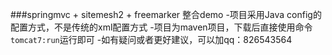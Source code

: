 ###springmvc + sitemesh2 + freemarker 整合demo
-项目采用Java config的配置方式，不是传统的xml配置方式
-项目为maven项目，下载后直接使用命令`tomcat7:run`运行即可
-如有疑问或者更好建议，可以加qq：826543564
